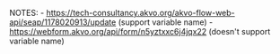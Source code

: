 NOTES:
    - https://tech-consultancy.akvo.org/akvo-flow-web-api/seap/1178020913/update (support variable name)
    - https://webform.akvo.org/api/form/n5yztxxc6j4jqx22 (doesn't support variable name)